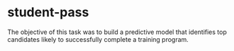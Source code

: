 # student-pass
The objective of this task was to build a predictive model that identifies top candidates likely to successfully complete a training program.
